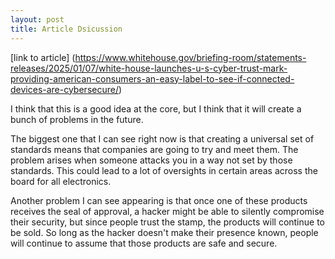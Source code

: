 ```yaml
---
layout: post
title: Article Dsicussion
---
```

[link to article] (https://www.whitehouse.gov/briefing-room/statements-releases/2025/01/07/white-house-launches-u-s-cyber-trust-mark-providing-american-consumers-an-easy-label-to-see-if-connected-devices-are-cybersecure/)

I think that this is a good idea at the core, but I think that it will create a bunch of problems in the future.  

The biggest one that I can see right now is that creating a universal set of standards means that companies are going to try and meet them. The problem arises when someone attacks you in a way not set by those standards. This could lead to a lot of oversights in certain areas across the board for all electronics.  
  
Another problem I can see appearing is that once one of these products receives the seal of approval, a hacker might be able to silently compromise their security, but since people trust the stamp, the products will continue to be sold. So long as the hacker doesn't make their presence known, people will continue to assume that those products are safe and secure. 
